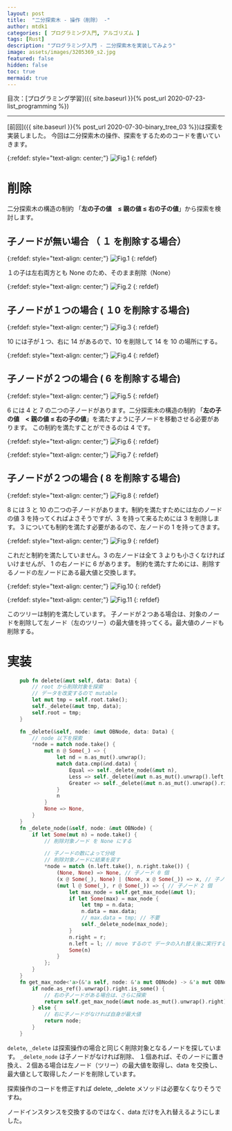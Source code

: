 ```yaml
---
layout: post
title:  "二分探索木 - 操作（削除） -"
author: mtdk1
categories: [ プログラミング入門, アルゴリズム ]
tags: [Rust]
description: "プログラミング入門 - 二分探索木を実装してみよう"
image: assets/images/3205369_s2.jpg
featured: false
hidden: false
toc: true
mermaid: true
---
```


目次：[プログラミング学習]({{ site.baseurl }}{% post_url 2020-07-23-list_programming %})

---

[前回]({{ site.baseurl }}{% post_url 2020-07-30-binary_tree_03 %})は探索を実装しました。
今回は二分探索木の操作、探索をするためのコードを書いていきます。


{:refdef: style="text-align: center;"}
![Fig.1]({{site.baseurl}}/assets/images/bst/bst003.svg)
{: refdef}

# 削除

二分探索木の構造の制約 「**左の子の値　≤ 親の値 ≤ 右の子の値**」から探索を検討します。


## 子ノードが無い場合 （ １ を削除する場合）

{:refdef: style="text-align: center;"}
![Fig.1]({{site.baseurl}}/assets/images/bst/bst301.svg)
{: refdef}


１の子は左右両方とも None のため、そのまま削除（None）

{:refdef: style="text-align: center;"}
![Fig.2]({{site.baseurl}}/assets/images/bst/bst302.svg)
{: refdef}

## 子ノードが１つの場合 ( １0 を削除する場合)

{:refdef: style="text-align: center;"}
![Fig.3]({{site.baseurl}}/assets/images/bst/bst303.svg)
{: refdef}

10 には子が１つ、右に 14 があるので、10 を削除して 14 を 10 の場所にする。

{:refdef: style="text-align: center;"}
![Fig.4]({{site.baseurl}}/assets/images/bst/bst304.svg)
{: refdef}

## 子ノードが２つの場合 ( 6 を削除する場合)

{:refdef: style="text-align: center;"}
![Fig.5]({{site.baseurl}}/assets/images/bst/bst305.svg)
{: refdef}

6 には 4 と 7 の二つの子ノードがあります。二分探索木の構造の制約 「**左の子の値　< 親の値 ≤ 右の子の値**」を満たすように子ノードを移動させる必要があります。
この制約を満たすことができるのは 4 です。

{:refdef: style="text-align: center;"}
![Fig.6]({{site.baseurl}}/assets/images/bst/bst306.svg)
{: refdef}

{:refdef: style="text-align: center;"}
![Fig.7]({{site.baseurl}}/assets/images/bst/bst307.svg)
{: refdef}


## 子ノードが２つの場合 ( 8 を削除する場合)


{:refdef: style="text-align: center;"}
![Fig.8]({{site.baseurl}}/assets/images/bst/bst308.svg)
{: refdef}

8 には 3 と 10 の二つの子ノードがあります。制約を満たすためには左のノードの値 3 を持ってくればよさそうですが、3 を持って来るためには 3 を削除します。
3 についても制約を満たす必要があるので、左ノードの 1 を持ってきます。

{:refdef: style="text-align: center;"}
![Fig.9]({{site.baseurl}}/assets/images/bst/bst309.svg)
{: refdef}

これだと制約を満たしていません。3 の左ノードは全て 3 よりも小さくなければいけませんが、 1 の右ノードに 6 があります。
制約を満たすためには、削除するノードの左ノードにある最大値と交換します。


{:refdef: style="text-align: center;"}
![Fig.10]({{site.baseurl}}/assets/images/bst/bst310.svg)
{: refdef}

{:refdef: style="text-align: center;"}
![Fig.11]({{site.baseurl}}/assets/images/bst/bst311.svg)
{: refdef}

このツリーは制約を満たしています。
子ノードが２つある場合は、対象のノードを削除して左ノード（左のツリー）の最大値を持ってくる。最大値のノードも削除する。

# 実装

```rust
    pub fn delete(&mut self, data: Data) {
        // root から削除対象を探索
        // データを改変するので mutable 
        let mut tmp = self.root.take();
        self._delete(&mut tmp, data);
        self.root = tmp;
    }

    fn _delete(&self, node: &mut OBNode, data: Data) {
        // node 以下を探索
        *node = match node.take() {
            mut n @ Some(_) => {
                let nd = n.as_mut().unwrap();
                match data.cmp(&nd.data) {
                    Equal => self._delete_node(&mut n),
                    Less => self._delete(&mut n.as_mut().unwrap().left, data),
                    Greater => self._delete(&mut n.as_mut().unwrap().right, data),
                }
                n
            }
            None => None,
        }
    }
    fn _delete_node(&self, node: &mut OBNode) {
        if let Some(mut n) = node.take() {
            // 削除対象ノード を None にする

            // 子ノードの数によって分岐
            // 削除対象ノードに結果を戻す
            *node = match (n.left.take(), n.right.take()) {
                (None, None) => None, // 子ノード 0 個
                (x @ Some(_), None) | (None, x @ Some(_)) => x, // 子ノード 1 個
                (mut l @ Some(_), r @ Some(_)) => { // 子ノード 2 個
                    let max_node = self.get_max_node(&mut l);
                    if let Some(max) = max_node {
                        let tmp = n.data;
                        n.data = max.data;
                        // max.data = tmp; // 不要
                        self._delete_node(max_node);
                    }
                    n.right = r; 
                    n.left = l; // move するので データの入れ替え後に実行する
                    Some(n)
                }
            };
        }
    }
    fn get_max_node<'a>(&'a self, node: &'a mut OBNode) -> &'a mut OBNode {
        if node.as_ref().unwrap().right.is_some() {
            // 右の子ノードがある場合は、さらに探索
            return self.get_max_node(&mut node.as_mut().unwrap().right);
        } else {
            // 右に子ノードがなければ自身が最大値
            return node;
        }
    }
```

```delete```, ```_delete``` は探索操作の場合と同じく削除対象となるノードを探しています。 ```_delete_node``` は子ノードがなければ削除、
１個あれば、そのノードに置き換え、２個ある場合は左ノード（ツリー）の最大値を取得し、data を交換し、最大値として取得したノードを削除しています。

探索操作のコードを修正すれば delete, _delete メソッドは必要なくなりそうですね。


ノードインスタンスを交換するのではなく、data だけを入れ替えるようにしました。 